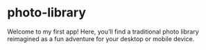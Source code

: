 # photo-library
Welcome to my first app! Here, you’ll find a traditional photo library reimagined as a fun adventure for your desktop or mobile device. 

